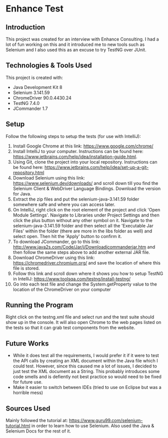 # Enhance Test

## Introduction
This project was created for an interview with Enhance Consulting. I had a lot of fun working on this and it introduced me to new tools such as Selenium and I also used this as an excuse to try TestNG over JUnit. 

## Technologies & Tools Used
This project is created with:
* Java Development Kit 8
* Selenium 3.141.59
* ChromeDriver 90.0.4430.24
* TestNG 7.4.0
* JCommander 1.7

## Setup
Follow the following steps to setup the tests (for use with IntelliJ):
1. Install Google Chrome at this link: https://www.google.com/chrome/
2. Install IntelliJ to your computer. Instructions can be found here: https://www.jetbrains.com/help/idea/installation-guide.html.
3. Using Git, clone the project into your local repository. Instructions can be found here: https://www.jetbrains.com/help/idea/set-up-a-git-repository.html
4. Download Selenium using this link: https://www.selenium.dev/downloads/ and scroll down till you find the Selenium Client & WebDriver Language Bindings. Download the version for Java. 
5. Extract the zip files and put the selenium-java-3.141.59 folder somewhere safe and where you can access later.
6. On IntelliJ, right click on the root element of the project and click 'Open Module Settings'. Navigate to Libraries under Project Settings and then click the plus button without any other symbol on it. Navigate to the selenium-java-3.141.59 folder and then select all the 'Executable Jar Files' within the folder (there are more in the libs folder as well) and select open. Then hit the 'Apply' button to confirm it. 
7. To download JCommander, go to this link: http://www.java2s.com/Code/Jar/j/Downloadjcommanderjar.htm and then follow the same steps above to add another external JAR file.
8. Download ChromeDriver using this link: https://chromedriver.chromium.org/ and save the location of where this file is stored.
9. Follow this link and scroll down where it shows you how to setup TestNG in IntelliJ: https://www.toolsqa.com/testng/install-testng/
10. Go into each test file and change the System.getProperty value to the location of the ChromeDriver on your computer

## Running the Program
Right click on the testng.xml file and select run and the test suite should show up in the console. It will also open Chrome to the web pages listed on the tests so that it can grab test components from the website.

## Future Works
* While it does test all the requirements, I would prefer it if it were to test the API calls by creating an XML document within the Java file which I could test. However, since this caused me a lot of issues, I decided to just test the XML document as a String. This probably introduces some code smells and is defiently not best practice so would need to be fixed for future use.
* Make it easier to switch between IDEs (tried to use on Eclipse but was a horrible mess)

## Sources Used
Mainly followed the tutorial at: https://www.guru99.com/selenium-tutorial.html in order to learn how to use Selenium. Also used the Java & Selenium Docs for the rest of it.
